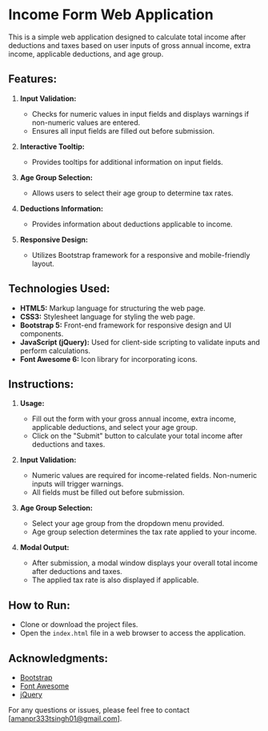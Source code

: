 # Income Form Web Application

This is a simple web application designed to calculate total income after deductions and taxes based on user inputs of gross annual income, extra income, applicable deductions, and age group.

## Features:

1. **Input Validation:**
   - Checks for numeric values in input fields and displays warnings if non-numeric values are entered.
   - Ensures all input fields are filled out before submission.

2. **Interactive Tooltip:**
   - Provides tooltips for additional information on input fields.

3. **Age Group Selection:**
   - Allows users to select their age group to determine tax rates.

4. **Deductions Information:**
   - Provides information about deductions applicable to income.

5. **Responsive Design:**
   - Utilizes Bootstrap framework for a responsive and mobile-friendly layout.

## Technologies Used:

- **HTML5:** Markup language for structuring the web page.
- **CSS3:** Stylesheet language for styling the web page.
- **Bootstrap 5:** Front-end framework for responsive design and UI components.
- **JavaScript (jQuery):** Used for client-side scripting to validate inputs and perform calculations.
- **Font Awesome 6:** Icon library for incorporating icons.

## Instructions:

1. **Usage:**
   - Fill out the form with your gross annual income, extra income, applicable deductions, and select your age group.
   - Click on the "Submit" button to calculate your total income after deductions and taxes.

2. **Input Validation:**
   - Numeric values are required for income-related fields. Non-numeric inputs will trigger warnings.
   - All fields must be filled out before submission.

3. **Age Group Selection:**
   - Select your age group from the dropdown menu provided.
   - Age group selection determines the tax rate applied to your income.

4. **Modal Output:**
   - After submission, a modal window displays your overall total income after deductions and taxes.
   - The applied tax rate is also displayed if applicable.

## How to Run:

- Clone or download the project files.
- Open the `index.html` file in a web browser to access the application.

## Acknowledgments:

- [Bootstrap](https://getbootstrap.com/)
- [Font Awesome](https://fontawesome.com/)
- [jQuery](https://jquery.com/)

For any questions or issues, please feel free to contact [amanpr333tsingh01@gmail.com].
